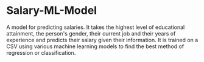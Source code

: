 # Salary-ML-Model
A model for predicting salaries. 
It takes the highest level of educational attainment, the person's gender, 
their current job and their years of experience and predicts their salary 
given their information. It is trained on a CSV using various machine learning
models to find the best method of regression or classification.
